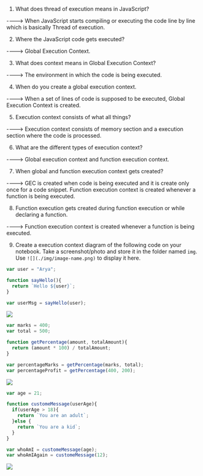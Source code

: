 1. What does thread of execution means in JavaScript?

----> When JavaScript starts compiling or executing the code line by line which is basically Thread of execution.

2. Where the JavaScript code gets executed?

----> Global Execution Context.

3. What does context means in Global Execution Context?

----> The environment in which the code is being executed.

4. When do you create a global execution context.

----> When a set of lines of code is supposed to be executed, Global Execution Context is created.

5. Execution context consists of what all things?

----> Execution context consists of memory section and a execution section where the code is processed.

6. What are the different types of execution context?

----> Global execution context and function execution context.

7. When global and function execution context gets created?

----> GEC is created when code is being executed and it is create only once for a code snippet. 
      Function execution context is created whenever a function is being executed.

8. Function execution gets created during function execution or while declaring a function.

----> Function execution context is created whenever a function is being executed.


9. Create a execution context diagram of the following code on your notebook. Take a screenshot/photo and store it in the folder named `img`. Use `![](./img/image-name.png)` to display it here.



```js
var user = "Arya";

function sayHello(){
  return `Hello ${user}`;
}

var userMsg = sayHello(user);
```

<!-- Put your image here -->

![](./img/image-name.jpg)



```js
var marks = 400;
var total = 500;

function getPercentage(amount, totalAmount){
  return (amount * 100) / totalAmount;
}

var percentageMarks = getPercentage(marks, total);
var percentageProfit = getPercentage(400, 200);
```

<!-- Put your image here -->

![](./img/image-name.jpg)



```js
var age = 21;

function customeMessage(userAge){
  if(userAge > 18){
    return `You are an adult`;
  }else {
    return `You are a kid`;
  }
}

var whoAmI = customeMessage(age);
var whoAmIAgain = customeMessage(12);
```

<!-- Put your image here -->

![](./img/image-name.jpg)